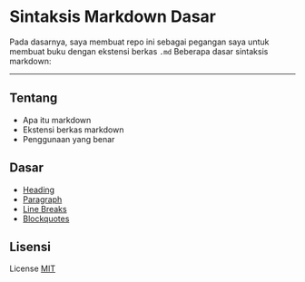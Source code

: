 # Sintaksis Markdown Dasar

Pada dasarnya, saya membuat repo ini sebagai pegangan saya untuk membuat buku dengan ekstensi berkas `.md`
Beberapa dasar sintaksis markdown:

---

## Tentang
* Apa itu markdown
* Ekstensi berkas markdown
* Penggunaan yang benar

## Dasar
* [Heading](/id/headings.md)
* [Paragraph](/id/paragraph.md)
* [Line Breaks](/id/linebreaks.md)
* [Blockquotes](/id/blockquotes.md)

## Lisensi
License [MIT](/LICENSE)
